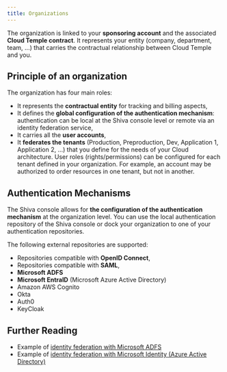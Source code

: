 ```yaml
---
title: Organizations
---
```

The organization is linked to your __sponsoring account__ and the associated __Cloud Temple contract__. It represents your entity (company, department, team, ...) that carries the contractual relationship between Cloud Temple and you.

## Principle of an organization

The organization has four main roles:

- It represents the __contractual entity__ for tracking and billing aspects,
- It defines the __global configuration of the authentication mechanism__: authentication can be local at the Shiva console level or remote via an identity federation service,
- It carries all the __user accounts__,
- It __federates the tenants__ (Production, Preproduction, Dev, Application 1, Application 2, ...) that you define for the needs of your Cloud architecture.
User roles (rights/permissions) can be configured for each tenant defined in your organization. For example, an account may be authorized to order resources in one tenant, but not in another.

## Authentication Mechanisms

The Shiva console allows for __the configuration of the authentication mechanism__ at the organization level. You can use the local authentication repository of the Shiva console or dock your organization to one of your authentication repositories.

The following external repositories are supported:

- Repositories compatible with __OpenID Connect__,
- Repositories compatible with __SAML__,
- __Microsoft ADFS__
- __Microsoft EntraID__ (Microsoft Azure Active Directory)
- Amazon AWS Cognito
- Okta
- Auth0
- KeyCloak

## Further Reading

- Example of [identity federation with Microsoft ADFS](iam/sso_adfs.md)
- Example of [identity federation with Microsoft Identity (Azure Active Directory)](iam/sso_aad.md)